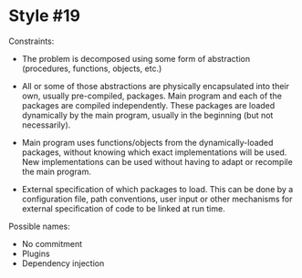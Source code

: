 Style #19
==============================

Constraints:

- The problem is decomposed using some form of abstraction
  (procedures, functions, objects, etc.)

- All or some of those abstractions are physically encapsulated into
  their own, usually pre-compiled, packages. Main program and each of
  the packages are compiled independently. These packages are loaded
  dynamically by the main program, usually in the beginning (but not
  necessarily).

- Main program uses functions/objects from the dynamically-loaded
  packages, without knowing which exact implementations will be
  used. New implementations can be used without having to adapt or
  recompile the main program.

- External specification of which packages to load. This can be done
  by a configuration file, path conventions, user input or other
  mechanisms for external specification of code to be linked at run
  time.

Possible names:

- No commitment
- Plugins
- Dependency injection
